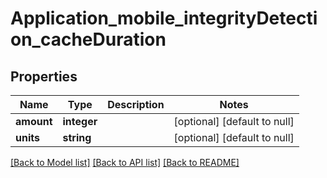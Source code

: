 # Application_mobile_integrityDetection_cacheDuration

## Properties
Name | Type | Description | Notes
------------ | ------------- | ------------- | -------------
**amount** | **integer** |  | [optional] [default to null]
**units** | **string** |  | [optional] [default to null]

[[Back to Model list]](../README.md#documentation-for-models) [[Back to API list]](../README.md#documentation-for-api-endpoints) [[Back to README]](../README.md)


